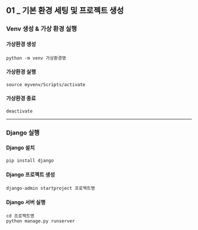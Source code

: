 ## 01 _ 기본 환경 세팅 및 프로젝트 생성

### Venv 생성 & 가상 환경 실행

#### 가상환경 생성
```
python -m venv 가상환경명
```

#### 가상환경 실행
```
source myvenv/Scripts/activate
```

#### 가상환경 종료
```
deactivate
```
-------

### Django 실행

#### Django 설치
```
pip install django
```


#### Django 프로젝트 생성
```
django-admin startproject 프로젝트명
```

#### Django 서버 실행
```
cd 프로젝트명
python manage.py runserver
```

